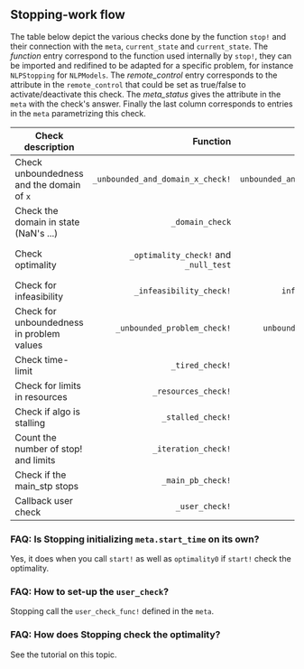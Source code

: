 ## Stopping-work flow

The table below depict the various checks done by the function `stop!` and their connection with the `meta`, `current_state` and `current_state`. The *function* entry correspond to the function used internally by `stop!`, they can be imported and redifined to be adapted for a specific problem, for instance `NLPStopping` for `NLPModels`. The *remote\_control* entry corresponds to the attribute in the `remote_control` that could be set as true/false to activate/deactivate this check. The *meta\_status* gives the attribute in the `meta` with the check's answer. Finally the last column corresponds to entries in the `meta` parametrizing this check.

| Check description                         | Function                          | remote control  | meta statuses | meta tolerances |
| ----------------------------------------- | ---------------------------------:| ---------------:| -----------:| ----:|
| Check unboundedness and the domain of `x` | `_unbounded_and_domain_x_check!`    | `unbounded_and_domain_x_check` | `domainerror` and `unbounded_problem_x` | `stp.meta.unbounded_x`|
| Check the domain in state (NaN's ...)     | `_domain_check`                     | `domain_check`                 | `domainerror` | |
| Check optimality                          | `_optimality_check!` and `_null_test` | `optimality_check`             | `optimal` | See *how to check optimality with Stopping* |
| Check for infeasibility                   | `_infeasibility_check!`             | `infeasibility_check`          | `infeasible` | |
| Check for unboundedness in problem values | `_unbounded_problem_check!`         | `unbounded_problem_check`      | `unbounded_problem` | |
| Check time-limit                          | `_tired_check!`                     | `tired_check`                  | `tired` | `start_time`, `max_time` |
| Check for limits in resources             | `_resources_check!`                 | `resources_check`              | `resources` ||
| Check if algo is stalling                 | `_stalled_check!`                   | `stalled_check`                | `stalled` ||
| Count the number of stop! and limits      | `_iteration_check!`                 | `iteration_check`              | `iteration_limit` | `max_iter` |
| Check if the main_stp stops               | `_main_pb_check!`                   | `main_pb_check`                | `main_pb` ||
| Callback user check                       | `_user_check!`                      | `user_check`                   | `stopbyuser` | `user_check_func!` |

### FAQ: Is Stopping initializing `meta.start_time` on its own?

Yes, it does when you call `start!` as well as `optimality0` if `start!` check the optimality.

### FAQ: How to set-up the `user_check`?

Stopping call the `user_check_func!` defined in the `meta`.

### FAQ: How does Stopping check the optimality?

See the tutorial on this topic.
